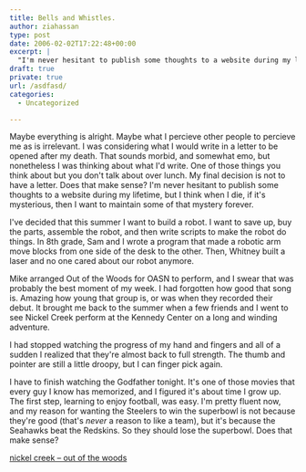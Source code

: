 ```yaml
---
title: Bells and Whistles.
author: ziahassan
type: post
date: 2006-02-02T17:22:48+00:00
excerpt: |
  "I'm never hesitant to publish some thoughts to a website during my lifetime, but I think when I die, if it's mysterious, then I want to maintain some of that mystery forever."
draft: true
private: true
url: /asdfasd/
categories:
  - Uncategorized

---
```

Maybe everything is alright. Maybe what I percieve other people to percieve me as is irrelevant. I was considering what I would write in a letter to be opened after my death. That sounds morbid, and somewhat emo, but nonetheless I was thinking about what I'd write. One of those things you think about but you don't talk about over lunch. My final decision is not to have a letter. Does that make sense? I'm never hesitant to publish some thoughts to a website during my lifetime, but I think when I die, if it's mysterious, then I want to maintain some of that mystery forever.

I've decided that this summer I want to build a robot. I want to save up, buy the parts, assemble the robot, and then write scripts to make the robot do things. In 8th grade, Sam and I wrote a program that made a robotic arm move blocks from one side of the desk to the other. Then, Whitney built a laser and no one cared about our robot anymore.

Mike arranged Out of the Woods for OASN to perform, and I swear that was probably the best moment of my week. I had forgotten how good that song is. Amazing how young that group is, or was when they recorded their debut. It brought me back to the summer when a few friends and I went to see Nickel Creek perform at the Kennedy Center on a long and winding adventure.

I had stopped watching the progress of my hand and fingers and all of a sudden I realized that they're almost back to full strength. The thumb and pointer are still a little droopy, but I can finger pick again.

I have to finish watching the Godfather tonight. It's one of those movies that every guy I know has memorized, and I figured it's about time I grow up. The first step, learning to enjoy football, was easy. I'm pretty fluent now, and my reason for wanting the Steelers to win the superbowl is not because they're good (that's _never_ a reason to like a team), but it's because the Seahawks beat the Redskins. So they should lose the superbowl. Does that make sense?

[nickel creek &#8211; out of the woods][1]

 [1]: http://www.sendspace.com/file/582l7y "nickel creek - out of the woods"